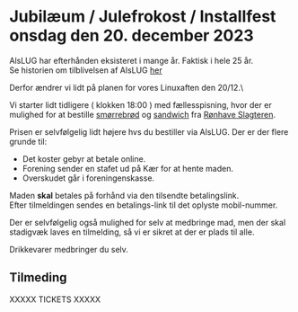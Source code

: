 # Jubilæum / Julefrokost / Installfest onsdag den 20. december 2023

AlsLUG har efterhånden eksisteret i mange år. Faktisk i hele 25 år.\
Se historien om tilblivelsen af AlsLUG [her](./../om/historie.md])

Derfor ændrer vi lidt på planen for vores Linuxaften den 20/12.\

Vi starter lidt tidligere ( klokken 18:00 ) med fællesspisning, hvor der er mulighed for at bestille [smørrebrød](https://ronhaveslagteren.dk/mad-ud-af-huset/smoerrebroed-2/)
og [sandwich](https://ronhaveslagteren.dk/vare/sandwich-3/) fra [Rønhave Slagteren](https://ronhaveslagteren.dk/).

Prisen er selvfølgelig lidt højere hvs du bestiller via AlsLUG. Der er der flere grunde til:

* Det koster gebyr at betale online.
* Forening sender en stafet ud på Kær for at hente maden.
* Overskudet går i foreningenskasse.

Maden **skal** betales på forhånd via den tilsendte betalingslink.\
Efter tilmeldingen sendes en betalings-link til det oplyste mobil-nummer.

Der er selvfølgelig også mulighed for selv at medbringe mad, men der skal stadigvæk laves en tilmelding, så vi er sikret at der er plads til alle.

Drikkevarer medbringer du selv.


## Tilmeding
<!-- ticket_id a92f0200-8960-11ee-9771-b7062d6cd235 -->
<!-- mad_category 352bb6e0-83e9-11ee-ae0f-b9736a919ee1 -->
<!-- ticket_min 3 -->
<!-- ticket_max 30 -->
<!-- ticket_price 0 -->
<!-- ticket_deadline 2023-12-17 -->
<!-- mad_deadline 2023-12-12 -->
<!-- ticket_payment manuel zettle stripe -->


XXXXX TICKETS XXXXX
